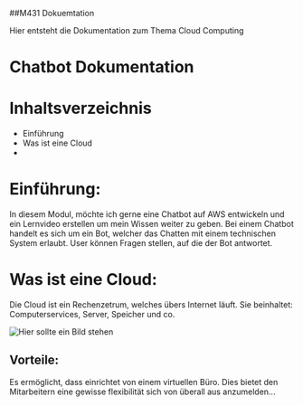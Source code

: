 ##M431 Dokuemtation 

Hier entsteht die Dokumentation zum Thema Cloud Computing 

# Chatbot Dokumentation  

# Inhaltsverzeichnis
- Einführung 
- Was ist eine Cloud 
- 

# Einführung:
In diesem Modul, möchte ich gerne eine Chatbot auf AWS entwickeln und ein Lernvideo erstellen um mein Wissen weiter zu geben. 
Bei einem Chatbot handelt es sich um ein Bot, welcher das Chatten mit einem technischen System erlaubt. 
User können Fragen stellen, auf die der Bot antwortet. 


# Was ist eine Cloud:  
Die Cloud ist ein Rechenzetrum, welches übers Internet läuft. Sie beinhaltet: Computerservices, Server, Speicher und co.  


![Hier sollte ein Bild stehen](M431/Dokumentation/Images/01CloudComputing-01.jpg )


## Vorteile: 
Es ermöglicht, dass einrichtet von einem virtuellen Büro. Dies bietet den Mitarbeitern eine gewisse flexibilität sich von überall aus anzumelden... 

